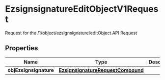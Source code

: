 

# EzsignsignatureEditObjectV1Request

Request for the /1/object/ezsignsignature/editObject API Request

## Properties

Name | Type | Description | Notes
------------ | ------------- | ------------- | -------------
**objEzsignsignature** | [**EzsignsignatureRequestCompound**](EzsignsignatureRequestCompound.md) |  | 



